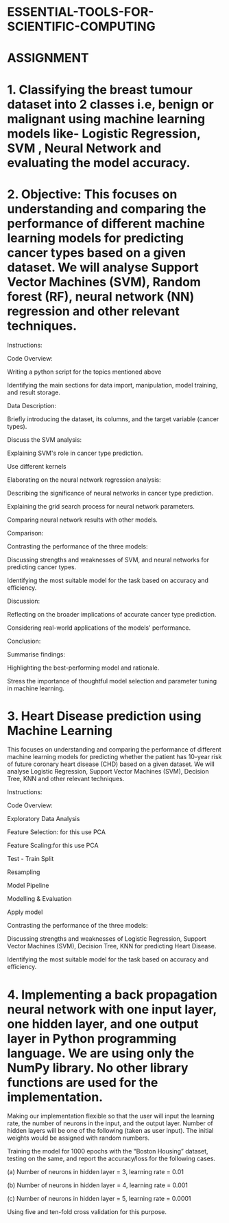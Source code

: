 # ESSENTIAL-TOOLS-FOR-SCIENTIFIC-COMPUTING
# ASSIGNMENT 
# 1. Classifying the breast tumour dataset into 2 classes i.e, benign or malignant using machine learning models like- Logistic Regression, SVM , Neural Network and evaluating the model accuracy.
# 2. Objective: This focuses on understanding and comparing the performance of different machine learning models for predicting cancer types based on a given dataset. We will analyse Support Vector Machines (SVM), Random forest (RF), neural network (NN) regression and other relevant techniques.

Instructions:

Code Overview:

Writing a python script for the topics mentioned above

Identifying the main sections for data import, manipulation, model training, and result storage.

Data Description:

Briefly introducing the dataset, its columns, and the target variable (cancer types).

Discuss the SVM analysis:

Explaining SVM's role in cancer type prediction.

Use different kernels 

Elaborating on the neural network regression analysis:

Describing the significance of neural networks in cancer type prediction.

Explaining the grid search process for neural network parameters.

Comparing neural network results with other models.

Comparison:

Contrasting the performance of the three models:

Discussing strengths and weaknesses of SVM, and neural networks for predicting cancer types.

Identifying the most suitable model for the task based on accuracy and efficiency.

Discussion:

Reflecting on the broader implications of accurate cancer type prediction.

Considering real-world applications of the models' performance.

Conclusion:

Summarise findings:

Highlighting the best-performing model and rationale.

Stress the importance of thoughtful model selection and parameter tuning in machine learning.

# 3. Heart Disease prediction using Machine Learning

This focuses on understanding and comparing the performance of different machine learning models for predicting whether the patient has 10-year risk of future coronary heart disease (CHD) based on a given dataset. We will analyse Logistic Regression, Support Vector Machines (SVM), Decision Tree,  KNN and other relevant techniques.


Instructions:

Code Overview:

Exploratory Data Analysis

Feature Selection: for this use PCA 

Feature Scaling:for this use PCA

Test - Train Split

Resampling

Model Pipeline

Modelling & Evaluation

Apply model

Contrasting the performance of the three models:

Discussing strengths and weaknesses of  Logistic Regression, Support Vector Machines (SVM), Decision Tree,  KNN  for predicting Heart Disease.

Identifying the most suitable model for the task based on accuracy and efficiency.

# 4. Implementing a back propagation neural network with one input layer, one hidden layer, and one output layer in Python programming language. We are using only the NumPy library. No other library functions are used for the implementation.

Making our implementation flexible so that the user will input the learning rate, the number of neurons in the input, and the output layer. Number of hidden layers will be one of the following (taken as user input). The initial weights would be assigned with random numbers.

Training the model for 1000 epochs with the “Boston Housing” dataset,
testing on the same, and report the accuracy/loss for the following cases. 

(a) Number of neurons in hidden layer = 3, learning rate = 0.01

(b) Number of neurons in hidden layer = 4, learning rate = 0.001

(c) Number of neurons in hidden layer = 5, learning rate = 0.0001 

Using five and ten-fold cross validation for this purpose.

